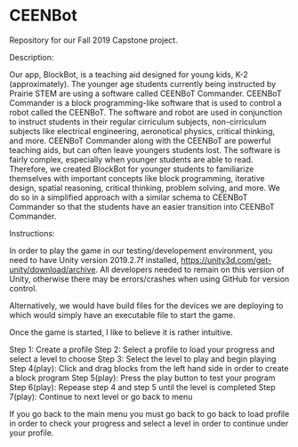 # CEENBot
Repository for our Fall 2019 Capstone project.

Description:

Our app, BlockBot, is a teaching aid designed for young kids, K-2 (approximately). The younger age students
currently being instructed by Prairie STEM are using a software called CEENBoT Commander. CEENBoT Commander is
a block programming-like software that is used to control a robot called the CEENBoT. The software and robot
are used in conjunction to instruct students in their regular cirriculum subjects, non-cirriculum subjects
like electrical engineering, aeronotical physics, critical thinking, and more. CEENBoT Commander along with
the CEENBoT are powerful teaching aids, but can often leave youngers students lost. The software is fairly
complex, especially when younger students are able to read. Therefore, we created BlockBot for younger
students to familiarize themselves with important concepts like block programming, iterative design, spatial
reasoning, critical thinking, problem solving, and more. We do so in a simplified approach with a similar
schema to CEENBoT Commander so that the students have an easier transition into CEENBoT Commander.

Instructions:

In order to play the game in our testing/developement environment, you need to have Unity version 2019.2.7f
installed, https://unity3d.com/get-unity/download/archive. All developers needed to remain on this version of 
Unity, otherwise there may be errors/crashes when using GitHub for version control.

Alternatively, we would have build files for the devices we are deploying to which would simply have an
executable file to start the game.

Once the game is started, I like to believe it is rather intuitive.

Step 1: Create a profile
Step 2: Select a profile to load your progress and select a level to choose
Step 3: Select the level to play and begin playing
Step 4(play): Click and drag blocks from the left hand side in order to create a block program
Step 5(play): Press the play button to test your program
Step 6(play): Repease step 4 and step 5 until the level is completed
Step 7(play): Continue to next level or go back to menu

If you go back to the main menu you must go back to go back to load profile in order to check your progress
and select a level in order to continue under your profile.

